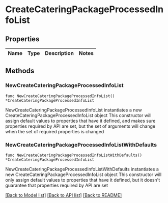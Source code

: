 # CreateCateringPackageProcessedInfoList

## Properties

Name | Type | Description | Notes
------------ | ------------- | ------------- | -------------

## Methods

### NewCreateCateringPackageProcessedInfoList

`func NewCreateCateringPackageProcessedInfoList() *CreateCateringPackageProcessedInfoList`

NewCreateCateringPackageProcessedInfoList instantiates a new CreateCateringPackageProcessedInfoList object
This constructor will assign default values to properties that have it defined,
and makes sure properties required by API are set, but the set of arguments
will change when the set of required properties is changed

### NewCreateCateringPackageProcessedInfoListWithDefaults

`func NewCreateCateringPackageProcessedInfoListWithDefaults() *CreateCateringPackageProcessedInfoList`

NewCreateCateringPackageProcessedInfoListWithDefaults instantiates a new CreateCateringPackageProcessedInfoList object
This constructor will only assign default values to properties that have it defined,
but it doesn't guarantee that properties required by API are set


[[Back to Model list]](../README.md#documentation-for-models) [[Back to API list]](../README.md#documentation-for-api-endpoints) [[Back to README]](../README.md)


